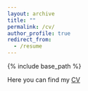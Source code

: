 ```yaml
---
layout: archive
title: ""
permalink: /cv/
author_profile: true
redirect_from:
  - /resume
---
```


{% include base_path %}

Here you can find my [CV](http://jinyuanliu1.github.io/files/ljycv.pdf)

